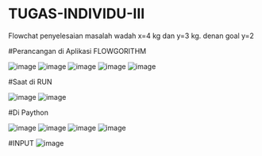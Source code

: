 # TUGAS-INDIVIDU-III

Flowchat penyelesaian masalah wadah x=4 kg dan y=3 kg. denan goal y=2

#Perancangan di Aplikasi FLOWGORITHM

![image](https://user-images.githubusercontent.com/93015185/139237284-aa3bb114-a7b1-4022-a92e-3f20f4e02c42.png)
![image](https://user-images.githubusercontent.com/93015185/139237321-032aa427-6de1-42f9-8ff6-39cf0ada3252.png)
![image](https://user-images.githubusercontent.com/93015185/139237360-5fecfb20-aa7d-4c27-9bb7-dd6e53774b20.png)
![image](https://user-images.githubusercontent.com/93015185/139237406-5525fe37-3657-45ac-9418-3a37810c360e.png)
![image](https://user-images.githubusercontent.com/93015185/139237474-5e5784e3-06b0-4415-a02f-27a8d11c1a93.png)

#Saat di RUN

![image](https://user-images.githubusercontent.com/93015185/139237559-3df904c7-2dde-4c34-966e-4ff1839e7fb9.png)
![image](https://user-images.githubusercontent.com/93015185/139237639-10411bd0-a547-4077-b88d-d95b039d2bf0.png)

#Di Paython

![image](https://user-images.githubusercontent.com/93015185/139237869-ca22ef3a-6952-4455-ab47-e57ba0480290.png)
![image](https://user-images.githubusercontent.com/93015185/139238235-20dd0a14-6924-4c9f-98fd-159f3703b4a6.png)
![image](https://user-images.githubusercontent.com/93015185/139238285-fe85f400-8b6d-4c2d-b47a-f9e2c4f01cdd.png)
![image](https://user-images.githubusercontent.com/93015185/139238368-d111b3af-4699-4908-b4f6-0fef95e36c1c.png)

#INPUT
![image](https://user-images.githubusercontent.com/93015185/139238642-085939ec-29d8-4539-bcfe-95418c4ec3af.png)
